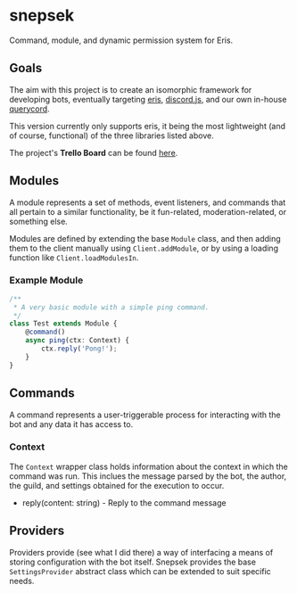 # snepsek

Command, module, and dynamic permission system for Eris.

## Goals

The aim with this project is to create an isomorphic framework for developing bots, eventually targeting [eris](https://github.com/abalabahaha/eris/), [discord.js](https://discord.js.org), and our own in-house [querycord](https://github.com/fuzzyfoxie/kepp/tree/master/packages/querycord).

This version currently only supports eris, it being the most lightweight (and of course, functional) of the three libraries listed above.

The project's **Trello Board** can be found [here](https://trello.com/b/EbbE3HSb/snepsek).

## Modules

A module represents a set of methods, event listeners, and commands that all pertain to a similar functionality, be it fun-related, moderation-related, or something else.

Modules are defined by extending the base `Module` class, and then adding them to the client manually using `Client.addModule`, or by using a loading function like `Client.loadModulesIn`.

### Example Module

```ts
/**
 * A very basic module with a simple ping command.
 */
class Test extends Module {
	@command()
	async ping(ctx: Context) {
		ctx.reply('Pong!');
	}
}
```

## Commands

A command represents a user-triggerable process for interacting with the bot and any data it has access to.

### Context

The `Context` wrapper class holds information about the context in which the command was run. This inclues the message parsed by the bot, the author, the guild, and settings obtained for the execution to occur.

-   reply(content: string) - Reply to the command message

## Providers

Providers provide (see what I did there) a way of interfacing a means of storing configuration with the bot itself. Snepsek provides the base `SettingsProvider` abstract class which can be extended to suit specific needs.
